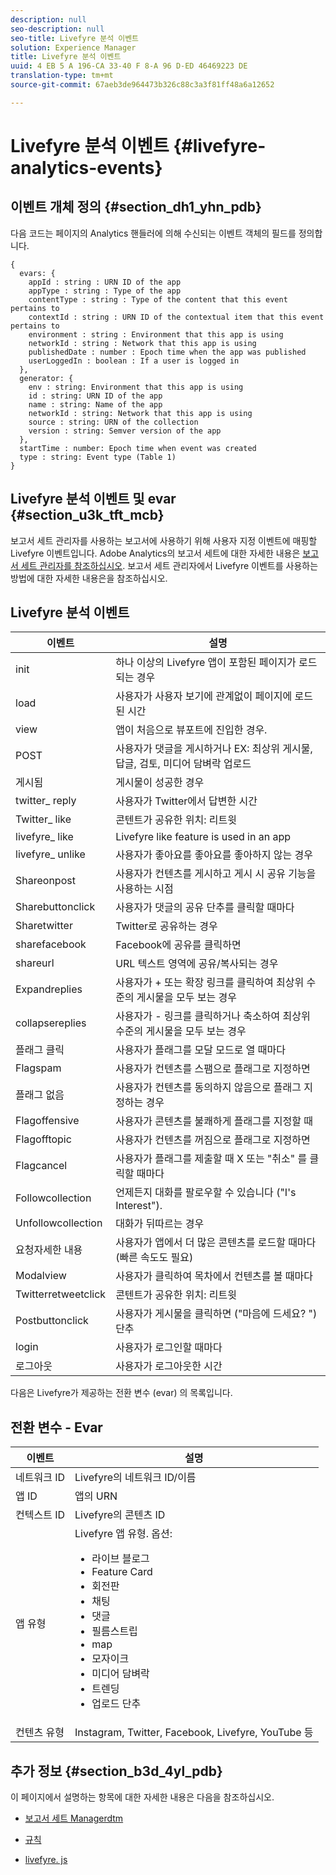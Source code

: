 ```yaml
---
description: null
seo-description: null
seo-title: Livefyre 분석 이벤트
solution: Experience Manager
title: Livefyre 분석 이벤트
uuid: 4 EB 5 A 196-CA 33-40 F 8-A 96 D-ED 46469223 DE
translation-type: tm+mt
source-git-commit: 67aeb3de964473b326c88c3a3f81ff48a6a12652

---
```



# Livefyre 분석 이벤트 {#livefyre-analytics-events}

## 이벤트 개체 정의 {#section_dh1_yhn_pdb}

다음 코드는 페이지의 Analytics 핸들러에 의해 수신되는 이벤트 객체의 필드를 정의합니다.

```
{
  evars: {
    appId : string : URN ID of the app
    appType : string : Type of the app
    contentType : string : Type of the content that this event pertains to
    contextId : string : URN ID of the contextual item that this event pertains to
    environment : string : Environment that this app is using
    networkId : string : Network that this app is using
    publishedDate : number : Epoch time when the app was published
    userLoggedIn : boolean : If a user is logged in
  },
  generator: {
    env : string: Environment that this app is using
    id : string: URN ID of the app
    name : string: Name of the app
    networkId : string: Network that this app is using
    source : string: URN of the collection
    version : string: Semver version of the app
  },
  startTime : number: Epoch time when event was created
  type : string: Event type (Table 1)
}
```

## Livefyre 분석 이벤트 및 evar {#section_u3k_tft_mcb}

보고서 세트 관리자를 사용하는 보고서에 사용하기 위해 사용자 지정 이벤트에 매핑할 Livefyre 이벤트입니다. Adobe Analytics의 보고서 세트에 대한 자세한 내용은 [보고서 세트 관리자를 참조하십시오](https://marketing.adobe.com/resources/help/en_US/reference/report_suites_admin.html). 보고서 세트 관리자에서 Livefyre 이벤트를 사용하는 방법에 대한 자세한 [](../livefyre-analytics/c-use-livefyre-with-adobe-analytics.md#section_iks_kgd_4cb)내용은을 참조하십시오.

## Livefyre 분석 이벤트

| 이벤트 | 설명 |
|---|---|
| init | 하나 이상의 Livefyre 앱이 포함된 페이지가 로드되는 경우 |
| load | 사용자가 사용자 보기에 관계없이 페이지에 로드된 시간 |
| view | 앱이 처음으로 뷰포트에 진입한 경우. |
| POST | 사용자가 댓글을 게시하거나 EX: 최상위 게시물, 답글, 검토, 미디어 담벼락 업로드 |
| 게시됨 | 게시물이 성공한 경우 |
| twitter_ reply | 사용자가 Twitter에서 답변한 시간 |
| Twitter_ like | 콘텐트가 공유한 위치: 리트윗 |
| livefyre_ like | Livefyre like feature is used in an app |
| livefyre_ unlike | 사용자가 좋아요를 좋아요를 좋아하지 않는 경우 |
| Shareonpost | 사용자가 컨텐츠를 게시하고 게시 시 공유 기능을 사용하는 시점 |
| Sharebuttonclick | 사용자가 댓글의 공유 단추를 클릭할 때마다 |
| Sharetwitter | Twitter로 공유하는 경우 |
| sharefacebook | Facebook에 공유를 클릭하면 |
| shareurl | URL 텍스트 영역에 공유/복사되는 경우 |
| Expandreplies | 사용자가 + 또는 확장 링크를 클릭하여 최상위 수준의 게시물을 모두 보는 경우 |
| collapsereplies | 사용자가 - 링크를 클릭하거나 축소하여 최상위 수준의 게시물을 모두 보는 경우 |
| 플래그 클릭 | 사용자가 플래그를 모달 모드로 열 때마다 |
| Flagspam | 사용자가 컨텐츠를 스팸으로 플래그로 지정하면 |
| 플래그 없음 | 사용자가 컨텐츠를 동의하지 않음으로 플래그 지정하는 경우 |
| Flagoffensive | 사용자가 콘텐츠를 불쾌하게 플래그를 지정할 때 |
| Flagofftopic | 사용자가 컨텐츠를 꺼짐으로 플래그로 지정하면 |
| Flagcancel | 사용자가 플래그를 제출할 때 X 또는 "취소" 를 클릭할 때마다 |
| Followcollection | 언제든지 대화를 팔로우할 수 있습니다 ("I's Interest"). |
| Unfollowcollection | 대화가 뒤따르는 경우 |
| 요청자세한 내용 | 사용자가 앱에서 더 많은 콘텐츠를 로드할 때마다 (빠른 속도도 필요) |
| Modalview | 사용자가 클릭하여 목차에서 컨텐츠를 볼 때마다 |
| Twitterretweetclick | 콘텐트가 공유한 위치: 리트윗 |
| Postbuttonclick | 사용자가 게시물을 클릭하면 ("마음에 드세요? ") 단추 |
| login | 사용자가 로그인할 때마다 |
| 로그아웃 | 사용자가 로그아웃한 시간 |

다음은 Livefyre가 제공하는 전환 변수 (evar) 의 목록입니다.

## 전환 변수 - Evar

| 이벤트 | 설명 |
|--- |--- |
| 네트워크 ID | Livefyre의 네트워크 ID/이름 |
| 앱 ID | 앱의 URN |
| 컨텍스트 ID | Livefyre의 콘텐츠 ID |
| 앱 유형 | Livefyre 앱 유형. 옵션: <br><ul><li>라이브 블로그  </li><li> Feature Card</li><li>회전판</li><li>채팅 </li><li>댓글</li><li>필름스트립</li><li>map</li><li>모자이크</li><li>미디어 담벼락</li><li>트렌딩</li><li>업로드 단추</li></ul> |
| 컨텐츠 유형 | Instagram, Twitter, Facebook, Livefyre, YouTube 등 |

## 추가 정보 {#section_b3d_4yl_pdb}

이 페이지에서 설명하는 항목에 대한 자세한 내용은 다음을 참조하십시오.

* [보고서 세트 Managerdtm](https://marketing.adobe.com/resources/help/en_US/reference/report_suites_admin.html)[](https://marketing.adobe.com/resources/help/en_US/livefyre/c_filmstrip_app.html)

* [규칙](https://marketing.adobe.com/resources/help/en_US/dtm/rules.html)
* [livefyre. js](/help/implementation/c-livefyre.js.md)